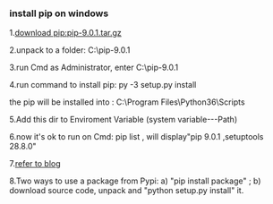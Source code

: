 
### install pip on windows

1.[download pip:pip-9.0.1.tar.gz](https://pypi.python.org/pypi/pip#downloads)  

2.unpack to a folder: C:\pip-9.0.1

3.run Cmd as Administrator, enter C:\pip-9.0.1

4.run command to install pip:   py -3 setup.py install

  the pip will be installed into : C:\Program Files\Python36\Scripts
  
5.Add this dir to Enviroment Variable (system variable---Path)

6.now it's ok to run on Cmd: pip list ,    will display"pip 9.0.1 ,setuptools 28.8.0"


7.[refer to blog](https://www.cnblogs.com/yuanzm/p/4089856.html)

8.Two ways to use a package from Pypi:  a) "pip install package" ; b) download source code, unpack and "python setup.py install" it.
